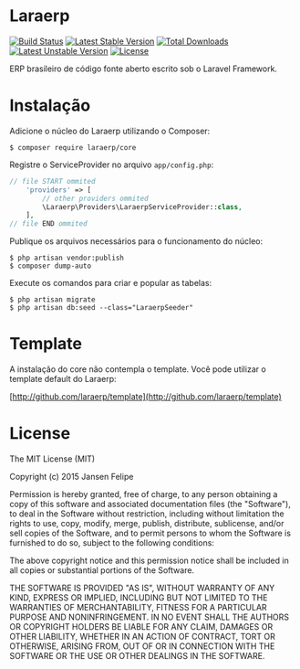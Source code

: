 # Laraerp

[![Build Status](https://travis-ci.org/laraerp/core.svg?branch=develop)](https://travis-ci.org/laraerp/core)
[![Latest Stable Version](https://poser.pugx.org/laraerp/core/v/stable)](https://packagist.org/packages/laraerp/core) [![Total Downloads](https://poser.pugx.org/laraerp/core/downloads)](https://packagist.org/packages/laraerp/core) [![Latest Unstable Version](https://poser.pugx.org/laraerp/core/v/unstable)](https://packagist.org/packages/laraerp/core) [![License](https://poser.pugx.org/laraerp/core/license)](https://packagist.org/packages/laraerp/core)

ERP brasileiro de código fonte aberto escrito sob o Laravel Framework.

# Instalação

Adicione o núcleo do Laraerp utilizando o Composer:

```shell
$ composer require laraerp/core
```

Registre o ServiceProvider no arquivo `app/config.php`:

```php
// file START ommited
    'providers' => [
        // other providers ommited
        \Laraerp\Providers\LaraerpServiceProvider::class,
    ],
// file END ommited
```

Publique os arquivos necessários para o funcionamento do núcleo:

```shell
$ php artisan vendor:publish
$ composer dump-auto
```

Execute os comandos para criar e popular as tabelas:

```shell
$ php artisan migrate
$ php artisan db:seed --class="LaraerpSeeder"
```

# Template

A instalação do core não contempla o template. Você pode utilizar o template default do Laraerp:

[http://github.com/laraerp/template](http://github.com/laraerp/template)

# License

The MIT License (MIT)

Copyright (c) 2015 Jansen Felipe

Permission is hereby granted, free of charge, to any person obtaining a copy
of this software and associated documentation files (the "Software"), to deal
in the Software without restriction, including without limitation the rights
to use, copy, modify, merge, publish, distribute, sublicense, and/or sell
copies of the Software, and to permit persons to whom the Software is
furnished to do so, subject to the following conditions:

The above copyright notice and this permission notice shall be included in
all copies or substantial portions of the Software.

THE SOFTWARE IS PROVIDED "AS IS", WITHOUT WARRANTY OF ANY KIND, EXPRESS OR
IMPLIED, INCLUDING BUT NOT LIMITED TO THE WARRANTIES OF MERCHANTABILITY,
FITNESS FOR A PARTICULAR PURPOSE AND NONINFRINGEMENT. IN NO EVENT SHALL THE
AUTHORS OR COPYRIGHT HOLDERS BE LIABLE FOR ANY CLAIM, DAMAGES OR OTHER
LIABILITY, WHETHER IN AN ACTION OF CONTRACT, TORT OR OTHERWISE, ARISING FROM,
OUT OF OR IN CONNECTION WITH THE SOFTWARE OR THE USE OR OTHER DEALINGS IN
THE SOFTWARE.
